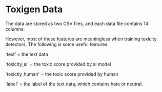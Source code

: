# Toxigen Data

The data are stored as two CSV files, and each data file contains 14 columns:

However, most of these features are meaningless when training toxicity detectors. The following is some useful features.

'text' = the text data

'toxicity_ai' = the toxic score provided by ai model

'toxictiy_human' = the toxic score provided by human

'label' = the label of the text data, which contains hate or neutral.
